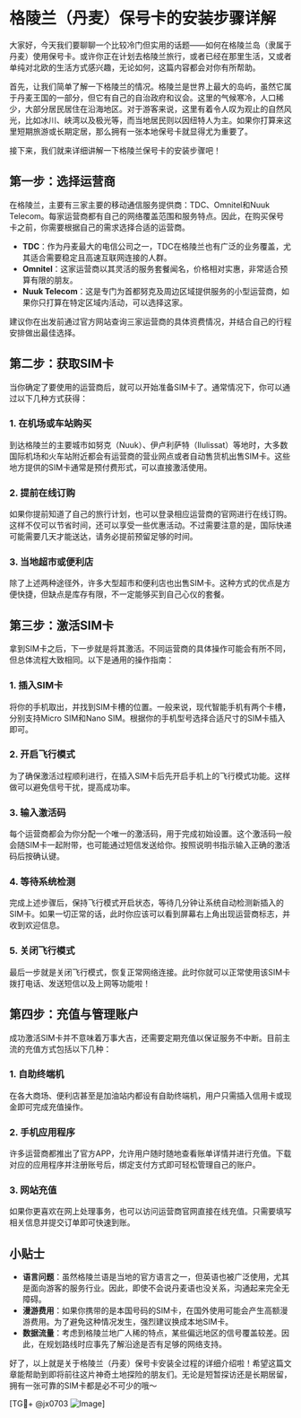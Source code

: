 # 格陵兰（丹麦）保号卡的安装步骤详解

大家好，今天我们要聊聊一个比较冷门但实用的话题——如何在格陵兰岛（隶属于丹麦）使用保号卡。或许你正在计划去格陵兰旅行，或者已经在那里生活，又或者单纯对北欧的生活方式感兴趣，无论如何，这篇内容都会对你有所帮助。

首先，让我们简单了解一下格陵兰的情况。格陵兰是世界上最大的岛屿，虽然它属于丹麦王国的一部分，但它有自己的自治政府和议会。这里的气候寒冷，人口稀少，大部分居民居住在沿海地区。对于游客来说，这里有着令人叹为观止的自然风光，比如冰川、峡湾以及极光等，而当地居民则以因纽特人为主。如果你打算来这里短期旅游或长期定居，那么拥有一张本地保号卡就显得尤为重要了。

接下来，我们就来详细讲解一下格陵兰保号卡的安装步骤吧！

## 第一步：选择运营商

在格陵兰，主要有三家主要的移动通信服务提供商：TDC、Omnitel和Nuuk Telecom。每家运营商都有自己的网络覆盖范围和服务特点。因此，在购买保号卡之前，你需要根据自己的需求选择合适的运营商。

- **TDC**：作为丹麦最大的电信公司之一，TDC在格陵兰也有广泛的业务覆盖，尤其适合需要稳定且高速互联网连接的人群。
- **Omnitel**：这家运营商以其灵活的服务套餐闻名，价格相对实惠，非常适合预算有限的朋友。
- **Nuuk Telecom**：这是专门为首都努克及周边区域提供服务的小型运营商，如果你只打算在特定区域内活动，可以选择这家。

建议你在出发前通过官方网站查询三家运营商的具体资费情况，并结合自己的行程安排做出最佳选择。

## 第二步：获取SIM卡

当你确定了要使用的运营商后，就可以开始准备SIM卡了。通常情况下，你可以通过以下几种方式获得：

### 1. 在机场或车站购买
到达格陵兰的主要城市如努克（Nuuk）、伊卢利萨特（Ilulissat）等地时，大多数国际机场和火车站附近都会有运营商的营业网点或者自动售货机出售SIM卡。这些地方提供的SIM卡通常是预付费形式，可以直接激活使用。

### 2. 提前在线订购
如果你提前知道了自己的旅行计划，也可以登录相应运营商的官网进行在线订购。这样不仅可以节省时间，还可以享受一些优惠活动。不过需要注意的是，国际快递可能需要几天才能送达，请务必提前预留足够的时间。

### 3. 当地超市或便利店
除了上述两种途径外，许多大型超市和便利店也出售SIM卡。这种方式的优点是方便快捷，但缺点是库存有限，不一定能够买到自己心仪的套餐。

## 第三步：激活SIM卡

拿到SIM卡之后，下一步就是将其激活。不同运营商的具体操作可能会有所不同，但总体流程大致相同。以下是通用的操作指南：

### 1. 插入SIM卡
将你的手机取出，并找到SIM卡槽的位置。一般来说，现代智能手机有两个卡槽，分别支持Micro SIM和Nano SIM。根据你的手机型号选择合适尺寸的SIM卡插入即可。

### 2. 开启飞行模式
为了确保激活过程顺利进行，在插入SIM卡后先开启手机上的飞行模式功能。这样做可以避免信号干扰，提高成功率。

### 3. 输入激活码
每个运营商都会为你分配一个唯一的激活码，用于完成初始设置。这个激活码一般会随SIM卡一起附带，也可能通过短信发送给你。按照说明书指示输入正确的激活码后按确认键。

### 4. 等待系统检测
完成上述步骤后，保持飞行模式开启状态，等待几分钟让系统自动检测新插入的SIM卡。如果一切正常的话，此时你应该可以看到屏幕右上角出现运营商标志，并收到欢迎信息。

### 5. 关闭飞行模式
最后一步就是关闭飞行模式，恢复正常网络连接。此时你就可以正常使用该SIM卡拨打电话、发送短信以及上网等功能啦！

## 第四步：充值与管理账户

成功激活SIM卡并不意味着万事大吉，还需要定期充值以保证服务不中断。目前主流的充值方式包括以下几种：

### 1. 自助终端机
在各大商场、便利店甚至是加油站内都设有自助终端机，用户只需插入信用卡或现金即可完成充值操作。

### 2. 手机应用程序
许多运营商都推出了官方APP，允许用户随时随地查看账单详情并进行充值。下载对应的应用程序并注册账号后，绑定支付方式即可轻松管理自己的账户。

### 3. 网站充值
如果你更喜欢在网上处理事务，也可以访问运营商官网直接在线充值。只需要填写相关信息并提交订单即可快速到账。

## 小贴士

- **语言问题**：虽然格陵兰语是当地的官方语言之一，但英语也被广泛使用，尤其是面向游客的服务行业。因此，即使不会说丹麦语也没关系，沟通起来完全无障碍。
- **漫游费用**：如果你携带的是本国号码的SIM卡，在国外使用可能会产生高额漫游费用。为了避免这种情况发生，强烈建议换成本地SIM卡。
- **数据流量**：考虑到格陵兰地广人稀的特点，某些偏远地区的信号覆盖较差。因此，在规划路线时应事先了解沿途是否有足够的网络支持。

好了，以上就是关于格陵兰（丹麦）保号卡安装全过程的详细介绍啦！希望这篇文章能帮助到即将前往这片神奇土地探险的朋友们。无论是短暂探访还是长期居留，拥有一张可靠的SIM卡都是必不可少的哦～

[TG💪+ @jx0703 ![Image](https://github.com/user-attachments/assets/dbca1d08-cadb-493c-b0ec-ad6f7a83f270)]